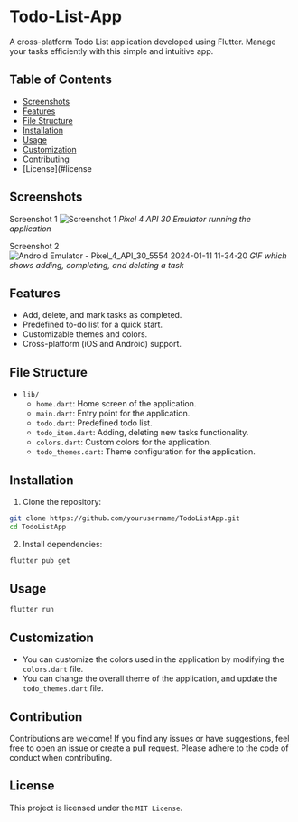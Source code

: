 # Todo-List-App

A cross-platform Todo List application developed using Flutter. Manage your tasks efficiently with this simple and intuitive app.

## Table of Contents

- [Screenshots](#screenshots)
- [Features](#features)
- [File Structure](#file-structure)
- [Installation](#installation)
- [Usage](#usage)
- [Customization](#customization)
- [Contributing](#contributing)
- [License](#license

## Screenshots

Screenshot 1
![Screenshot 1](https://github.com/hirakjyoti08/Todo-List-App/assets/76906387/06703535-a386-4e4d-b851-835bfb5eba1b)
*Pixel 4 API 30 Emulator running the application*


Screenshot 2
![Android Emulator - Pixel_4_API_30_5554 2024-01-11 11-34-20](https://github.com/hirakjyoti08/Todo-List-App/assets/76906387/ea8e2ad2-51e8-4076-ab0d-3b3a2658af7c)
*GIF which shows adding, completing, and deleting a task*

## Features

- Add, delete, and mark tasks as completed.
- Predefined to-do list for a quick start.
- Customizable themes and colors.
- Cross-platform (iOS and Android) support.

## File Structure

- `lib/`
  - `home.dart`: Home screen of the application.
  - `main.dart`: Entry point for the application.
  - `todo.dart`: Predefined todo list.
  - `todo_item.dart`: Adding, deleting new tasks functionality.
  - `colors.dart`: Custom colors for the application.
  - `todo_themes.dart`: Theme configuration for the application.


## Installation

1. Clone the repository:

```bash
git clone https://github.com/yourusername/TodoListApp.git
cd TodoListApp
```
2. Install dependencies:

```bash
flutter pub get
```

## Usage

```bash
flutter run
```
## Customization

- You can customize the colors used in the application by modifying the `colors.dart` file.
- You can change the overall theme of the application, and update the `todo_themes.dart` file.

## Contribution

Contributions are welcome! If you find any issues or have suggestions, feel free to open an issue or create a pull request.
Please adhere to the code of conduct when contributing.

## License

This project is licensed under the `MIT License`.







